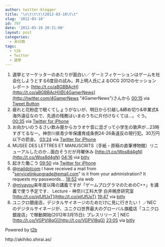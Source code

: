 ```yaml
---
author: twitter-blogger
title: "\n\t\t\t\t2012-03-18\t\t"
slug: '2012-03-18'
id: 797
date: '2012-03-19 20:31:00'
layout: post
categories:
  - 未分類
tags:
  - t2b
  - Twitter
  - 選挙
---
```


<div xmlns:georss="http://www.georss.org/georss">

1.  <span><span>選挙とマーケッターのあたりが面白い／ ゲーミフィケーションはゲームを社会化しようとする6度目の試み。井上明人氏によるOCG 2012のセッションレポート [http://t.co/aBGBBAcH](http://t.co/aBGBBAcH)@[4GamerNews](http://twitter.com/4GamerNews "4GamerNews")さんから</span> <span>[<span>00:15</span>](http://twitter.com/o_ob/status/181338153595043840) <span>via [Tweet Button](http://twitter.com/tweetbutton)</span></span></span>
2.  <span><span>疲れと花粉症で眠くてしょうがないが、明日から引越し&締め切り&卒業式&海外遠征なので、先週の残務はいまのうちに片付けなくては...。ぐう。</span> <span>[<span>00:35</span>](http://twitter.com/o_ob/status/181343034535968770) <span>via [Twitter for iPhone](http://twitter.com/#!/download/iphone)</span></span></span>
3.  <span><span>お向かいのうるさい飲み屋からカラオケ音に混ざって小学生の歌声が...23時すぎてるなー。神奈川県青少年保護育成条例24-26条違反の現行犯。30万円以下の罰金。</span> <span>[<span>03:24</span>](http://twitter.com/o_ob/status/181385697171750913) <span>via [Twitter for iPhone](http://twitter.com/#!/download/iphone)</span></span></span>
4.  <span><span>MUSEE DES LETTRES ET MANUSCRITS（手紙・原稿の直筆博物館）リニューアルしたのか…面白そうだが月曜休み [http://t.co/Wos8d4gN](http://t.co/Wos8d4gN)</span> <span>[<span>04:16</span>](http://twitter.com/o_ob/status/181398691477848064) <span>via [bitly](http://bit.ly)</span></span></span>
5.  <span><span>起きた働こう</span> <span>[<span>09:50</span>](http://twitter.com/o_ob/status/181482712962572289) <span>via [Twitter for iPhone](http://twitter.com/#!/download/iphone)</span></span></span>
6.  <span><span>@[maildotcom](http://twitter.com/maildotcom "maildotcom") I have received a mail from "servicelinkupgrade@email.com" is it from your administration? It requests my passwords...</span> <span>[<span>18:52</span>](http://twitter.com/o_ob/status/181619252015534082) <span>via web</span></span></span>
7.  <span><span>@[miyayou](http://twitter.com/miyayou "miyayou")来年度以降の講義ですが「ゲームプログラマのためのC++」を講義で使う予定です． Lecture - 神奈川工科大学 白井暁彦研究室 [http://t.co/pjfJfUxT](http://t.co/pjfJfUxT)</span> <span>[<span>19:47</span>](http://twitter.com/o_ob/status/181632913073377280) <span>via [bitly](http://bit.ly)</span></span></span>
8.  <span><span>ユニクロ銀座店，デジタルサイネージのためだけに見に行きたい！ ／NECのデジタルサイネージが、ユニクロ世界最大のグローバル旗艦店「ユニクロ銀座店」で稼動開始(2012年3月15日): プレスリリース | NEC [http://t.co/VGPVI8qG](http://t.co/VGPVI8qG)</span> <span>[<span>23:05</span>](http://twitter.com/o_ob/status/181682906119413762) <span>via [bitly](http://bit.ly)</span></span></span>

</div>

Powered by [t2b](http://t2b.utilz.jp/)

<div>http://akihiko.shirai.as/</div>